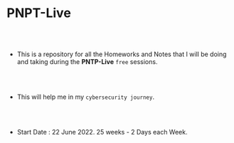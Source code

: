 # PNPT-Live

<br>
<br>

- This is a repository for all the Homeworks and Notes that I will be doing and taking during the __PNTP-Live__ `free` sessions.

<br>
<br>

- This will help me in my `cybersecurity journey`.

<br>
<br>

- Start Date : 22 June 2022.  25 weeks - 2 Days each Week.
